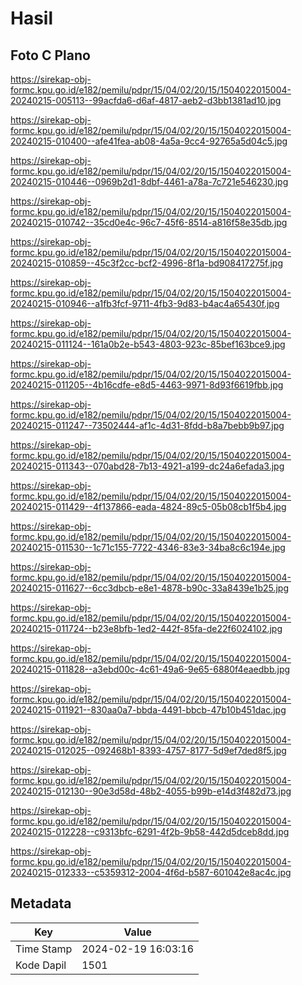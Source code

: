 # Hasil

## Foto C Plano

https://sirekap-obj-formc.kpu.go.id/e182/pemilu/pdpr/15/04/02/20/15/1504022015004-20240215-005113--99acfda6-d6af-4817-aeb2-d3bb1381ad10.jpg

https://sirekap-obj-formc.kpu.go.id/e182/pemilu/pdpr/15/04/02/20/15/1504022015004-20240215-010400--afe41fea-ab08-4a5a-9cc4-92765a5d04c5.jpg

https://sirekap-obj-formc.kpu.go.id/e182/pemilu/pdpr/15/04/02/20/15/1504022015004-20240215-010446--0969b2d1-8dbf-4461-a78a-7c721e546230.jpg

https://sirekap-obj-formc.kpu.go.id/e182/pemilu/pdpr/15/04/02/20/15/1504022015004-20240215-010742--35cd0e4c-96c7-45f6-8514-a816f58e35db.jpg

https://sirekap-obj-formc.kpu.go.id/e182/pemilu/pdpr/15/04/02/20/15/1504022015004-20240215-010859--45c3f2cc-bcf2-4996-8f1a-bd908417275f.jpg

https://sirekap-obj-formc.kpu.go.id/e182/pemilu/pdpr/15/04/02/20/15/1504022015004-20240215-010946--a1fb3fcf-9711-4fb3-9d83-b4ac4a65430f.jpg

https://sirekap-obj-formc.kpu.go.id/e182/pemilu/pdpr/15/04/02/20/15/1504022015004-20240215-011124--161a0b2e-b543-4803-923c-85bef163bce9.jpg

https://sirekap-obj-formc.kpu.go.id/e182/pemilu/pdpr/15/04/02/20/15/1504022015004-20240215-011205--4b16cdfe-e8d5-4463-9971-8d93f6619fbb.jpg

https://sirekap-obj-formc.kpu.go.id/e182/pemilu/pdpr/15/04/02/20/15/1504022015004-20240215-011247--73502444-af1c-4d31-8fdd-b8a7bebb9b97.jpg

https://sirekap-obj-formc.kpu.go.id/e182/pemilu/pdpr/15/04/02/20/15/1504022015004-20240215-011343--070abd28-7b13-4921-a199-dc24a6efada3.jpg

https://sirekap-obj-formc.kpu.go.id/e182/pemilu/pdpr/15/04/02/20/15/1504022015004-20240215-011429--4f137866-eada-4824-89c5-05b08cb1f5b4.jpg

https://sirekap-obj-formc.kpu.go.id/e182/pemilu/pdpr/15/04/02/20/15/1504022015004-20240215-011530--1c71c155-7722-4346-83e3-34ba8c6c194e.jpg

https://sirekap-obj-formc.kpu.go.id/e182/pemilu/pdpr/15/04/02/20/15/1504022015004-20240215-011627--6cc3dbcb-e8e1-4878-b90c-33a8439e1b25.jpg

https://sirekap-obj-formc.kpu.go.id/e182/pemilu/pdpr/15/04/02/20/15/1504022015004-20240215-011724--b23e8bfb-1ed2-442f-85fa-de22f6024102.jpg

https://sirekap-obj-formc.kpu.go.id/e182/pemilu/pdpr/15/04/02/20/15/1504022015004-20240215-011828--a3ebd00c-4c61-49a6-9e65-6880f4eaedbb.jpg

https://sirekap-obj-formc.kpu.go.id/e182/pemilu/pdpr/15/04/02/20/15/1504022015004-20240215-011921--830aa0a7-bbda-4491-bbcb-47b10b451dac.jpg

https://sirekap-obj-formc.kpu.go.id/e182/pemilu/pdpr/15/04/02/20/15/1504022015004-20240215-012025--092468b1-8393-4757-8177-5d9ef7ded8f5.jpg

https://sirekap-obj-formc.kpu.go.id/e182/pemilu/pdpr/15/04/02/20/15/1504022015004-20240215-012130--90e3d58d-48b2-4055-b99b-e14d3f482d73.jpg

https://sirekap-obj-formc.kpu.go.id/e182/pemilu/pdpr/15/04/02/20/15/1504022015004-20240215-012228--c9313bfc-6291-4f2b-9b58-442d5dceb8dd.jpg

https://sirekap-obj-formc.kpu.go.id/e182/pemilu/pdpr/15/04/02/20/15/1504022015004-20240215-012333--c5359312-2004-4f6d-b587-601042e8ac4c.jpg


## Metadata

| Key        | Value               |
| ---------- | ------------------- |
| Time Stamp | 2024-02-19 16:03:16 |
| Kode Dapil | 1501                |



